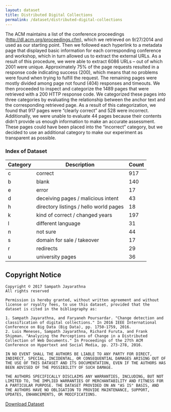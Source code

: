 ```yaml
---
layout: dataset
title: Distributed Digital Collections
permalink: /dataset/distributed-digital-collections
---
```


The ACM maintains a list of the conference proceedings (http://dl.acm.org/proceedings.cfm), which we retrieved on 9/27/2014 and used as our starting point.
Then we followed each hyperlink to a metadata page that displayed basic information for each corresponding conference and workshop, which in turn allowed us to extract the external URLs.
As a result of this procedure, we were able to extract 6086 URLs – out of which 2001 were unique.
Approximately 75% of the page requests resulted in a response code indicating success (200), which means that no problems were found when trying to fulfill the request.
The remaining pages were mostly divided among page not found (404) responses and timeouts.
We then proceeded to inspect and categorize the 1489 pages that were retrieved with a 200 HTTP response code.
We categorized these pages into three categories by evaluating the relationship between the anchor text and the corresponding retrieved page.
As a result of this categorization, we found that 917 pages were “clearly correct” and 528 were incorrect.
Additionally, we were unable to evaluate 44 pages because their contents didn’t provide us enough information to make an accurate assessment.
These pages could have been placed into the “incorrect” category, but we decided to use an additional category to make our experiment as transparent as possible.
### Index of Dataset

| Category | Description                            | Count |
|----------|----------------------------------------|-------|
| c        | correct                                | 917   |
| b        | blank                                  | 140   |
| e        | error                                  | 17    |
| d        | deceiving pages / malicious intent     | 43    |
| h        | directory listings / hello world pages | 18    |
| k        | kind of correct / changed years        | 197   |
| l        | different language                     | 31    |
| n        | not sure                               | 44    |
| s        | domain for sale / takeover             | 17    |
| r        | redirects                              | 29    |
| u        | university pages                       | 36    |

## Copyright Notice

```
Copyright © 2017 Sampath Jayarathna
All rights reserved

Permission is hereby granted, without written agreement and without license or royalty fees, to use this dataset, provided that the dataset is cited in the bibliography as:

1. Sampath Jayarathna, and Faryaneh Poursardar. "Change detection and classification of digital collections." In 2016 IEEE International Conference on Big Data (Big Data), pp. 1750-1759, 2016.
2. Luis Meneses, Sampath Jayarathna, Richard Furuta, and Frank Shipman. "Analyzing the Perceptions of Change in a Distributed Collection of Web Documents." In Proceedings of the 27th ACM Conference on Hypertext and Social Media, pp. 273-278, 2016.

IN NO EVENT SHALL THE AUTHORS BE LIABLE TO ANY PARTY FOR DIRECT, INDIRECT, SPECIAL, INCIDENTAL, OR CONSEQUENTIAL DAMAGES ARISING OUT OF THE USE OF THIS DATASET AND ITS DOCUMENTATION, EVEN IF THE AUTHORS HAS BEEN ADVISED OF THE POSSIBILITY OF SUCH DAMAGE.

THE AUTHORS SPECIFICALLY DISCLAIMS ANY WARRANTIES, INCLUDING, BUT NOT LIMITED TO, THE IMPLIED WARRANTIES OF MERCHANTABILITY AND FITNESS FOR A PARTICULAR PURPOSE. THE DATASET PROVIDED ON AN "AS IS" BASIS, AND THE AUTHORS HAVE NO OBLIGATION TO PROVIDE MAINTENANCE, SUPPORT, UPDATES, ENHANCEMENTS, OR MODIFICATIONS.
```

<a href="https://www.cs.odu.edu/~sampath/dataset/Distributed_Digital_Collections_dataset.zip" target="_blank" class="btn btn-sm btn-outline-primary">Download Dataset</a>